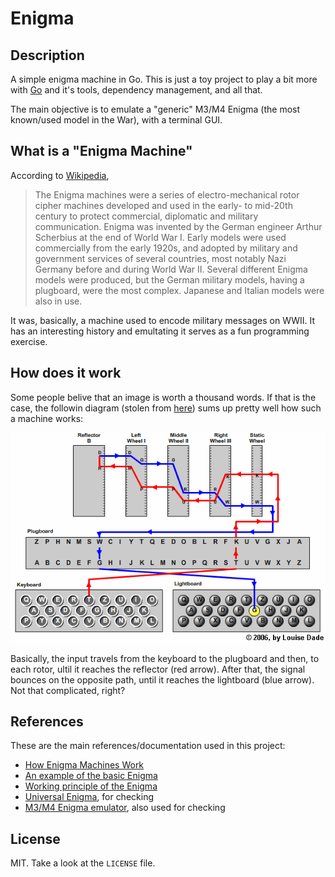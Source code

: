 # Enigma

## Description

A simple enigma machine in Go. This is just a toy project to play a bit more with [Go](https://golang.org/) and it's tools, dependency management, and all that.

The main objective is to emulate a "generic" M3/M4 Enigma (the most known/used model in the War), with a terminal GUI.

## What is a "Enigma Machine"

According to [Wikipedia](https://en.wikipedia.org/wiki/Enigma_machine),

> The Enigma machines were a series of electro-mechanical rotor cipher machines developed and used in the early- to mid-20th century to protect commercial, diplomatic and military communication. Enigma was invented by the German engineer Arthur Scherbius at the end of World War I. Early models were used commercially from the early 1920s, and adopted by military and government services of several countries, most notably Nazi Germany before and during World War II. Several different Enigma models were produced, but the German military models, having a plugboard, were the most complex. Japanese and Italian models were also in use.

It was, basically, a machine used to encode military messages on WWII. It has an interesting history and emultating it serves as a fun programming exercise.

## How does it work

Some people belive that an image is worth a thousand words. If that is the case, the followin diagram
(stolen from [here](http://enigma.louisedade.co.uk/howitworks.html)) sums up pretty well how such a machine
works:

![Enigma wiring diagram](./wiringdiagram.png)

Basically, the input travels from the keyboard to the plugboard and then, to each rotor, ultil it reaches the reflector (red arrow). After that, the signal bounces on the opposite path, until it reaches the lightboard (blue arrow). Not that complicated, right?

## References

These are the main references/documentation used in this project:

- [How Enigma Machines Work](http://enigma.louisedade.co.uk/howitworks.html)
- [An example of the basic Enigma](https://www.codesandciphers.org.uk/enigma/example1.htm)
- [Working principle of the Enigma](http://www.cryptomuseum.com/crypto/enigma/working.htm)
- [Universal Enigma](http://people.physik.hu-berlin.de/~palloks/js/enigma/enigma-u_v20_en.html), for checking
- [M3/M4 Enigma emulator](http://enigma.louisedade.co.uk/enigma.html), also used for checking

## License

MIT. Take a look at the `LICENSE` file.

